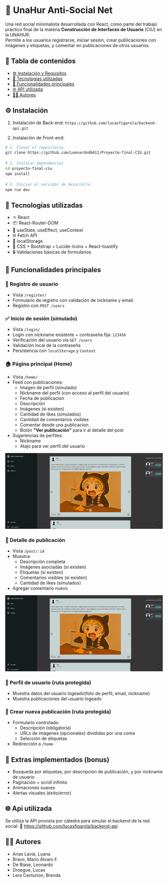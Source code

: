 # 🧠 UnaHur Anti-Social Net

Una red social minimalista desarrollada con React, como parte del trabajo práctico final de la materia **Construcción de Interfaces de Usuario** (CIU) en la UNAHUR.  
Permite a los usuarios registrarse, iniciar sesión, crear publicaciones con imágenes y etiquetas, y comentar en publicaciones de otros usuarios.

## 📌 Tabla de contenidos

- [⚙️ Instalación y Requisitos](#%EF%B8%8F-instalación-y-configuración)
- [🚀 Tecnologías utilizadas](#-características)
- [📲 Funcionalidades principales](#-stack-tecnológico)
- [🌐 API utilizada]()
- [🧑‍💻 Autores](#-autores)


## ⚙️ Instalación
1. Instalación de Back-end: `https://github.com/lucasfigarola/backend-api.git`

2. Instalación de Front-end:

```bash
# 1. Clonar el repositorio
git clone https://github.com/Leonardodb611/Proyecto-final-CIU.git

# 2. Instalar dependencias
cd proyecto-final-ciu
npm install

# 3. Iniciar el servidor de desarrollo
npm run dev
```

## 🚀 Tecnologías utilizadas

- ⚛️ React
- 📦 React-Router-DOM
- 🎯 useState, useEffect, useContext
- 🌐 Fetch API
- 💾 localStorage
- 🎨 CSS + Bootstrap + Lucide-Icons + React-toastify
- 🔒 Validaciones básicas de formularios

## 📲 Funcionalidades principales

### 👤 Registro de usuario

- Vista `/register/`
- Formulario de registro con validación de nickname y email.
- Registro con `POST /users`

### ✅ Inicio de sesión (simulado)

- Vista `/login/`
- Login con nickname existente + contraseña fija: `123456`
- Verificación del usuario vía `GET /users`
- Validación local de la contraseña
- Persistencia con `localStorage` y `Context`


### 🏠 Página principal (Home)
- Vista `/home/`
- Feed con publicaciones:
  - Imagen de perfil (simulado)
  - Nickname del perfil (con acceso al perfil del usuario)
  - Fecha de publicacion
  - Descripción
  - Imágenes (si existen)
  - Cantidad de likes (simulados)
  - Cantidad de comentarios visibles
  - Comentar desde una publicacion.
  - Botón **"Ver publicación"** para ir al detalle del post
- Sugerencias de perfiles:
  - Nickname
  - Atajo para ver perfil del usuario

![Image](./public/capt-home.png)


### 💬 Detalle de publicación

- Vista `/post/:id`
- Muestra:
  - Descripción completa
  - Imágenes asociadas (si existen)
  - Etiquetas (si existen)
  - Comentarios visibles (si existen)
  - Cantidad de likes (simulados)
- Agregar comentario nuevo

![Image](./public/capt-post-detail.png)

### 🙍 Perfil de usuario (ruta protegida)

- Muestra datos del usuario logeado(foto de perfil, email, nickname)
- Muestra publicaciones del usuario logeado

### 📝 Crear nueva publicación (ruta protegida)
- Formulario controlado:
  - Descripción (obligatoria)
  - URLs de imágenes (opcionales) divididas por una coma
  - Selección de etiquetas
- Redirección a `/home`

## 🧪 Extras implementados (bonus)

  - Busqueda por etiquetas, por descripción de publicación, y por nickname de usuario
  - Paginación + scroll infinito
  - Animaciones suaves
  - Alertas visuales (éxito/error)

## 🌐 Api utilizada 

Se utiliza la API provista por cátedra para simular el backend de la red social:
🔗 https://github.com/lucasfigarola/backend-api

## 🧑‍💻 Autores
- Arias Lavia, Luana
- Bravo, Mario Álvaro F.
- De Biase, Leonardo
- Droegue, Lucas
- Lera Centurion, Brenda